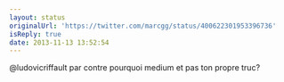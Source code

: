 ```yaml
---
layout: status
originalUrl: 'https://twitter.com/marcgg/status/400622301953396736'
isReply: true
date: 2013-11-13 13:52:54
---
```


@ludovicriffault par contre pourquoi medium et pas ton propre truc?
